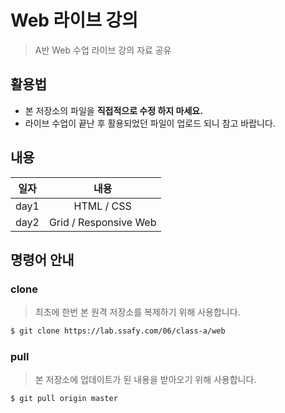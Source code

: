 #  Web 라이브 강의

> A반 Web 수업 라이브 강의 자료 공유

## 활용법

* 본 저장소의 파일을 **직접적으로 수정 하지 마세요.**
* 라이브 수업이 끝난 후 활용되었던 파일이 업로드 되니 참고 바랍니다.

## 내용

| 일자 |         내용          |
| :--: | :-------------------: |
| day1 |      HTML / CSS       |
| day2 | Grid / Responsive Web |

## 명령어 안내

### clone

> 최초에 한번 본 원격 저장소를 복제하기 위해 사용합니다.

```bash
$ git clone https://lab.ssafy.com/06/class-a/web
```

### pull

> 본 저장소에 업데이트가 된 내용을 받아오기 위해 사용합니다.

```bash
$ git pull origin master
```

